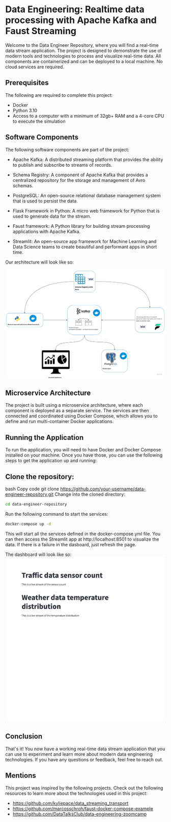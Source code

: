 # Data Engineering: Realtime data processing with Apache Kafka and Faust Streaming
Welcome to the Data Engineer Repository, where you will find a real-time data stream application. The project is designed to demonstrate the use of modern tools and technologies to process and visualize real-time data. 
All components are containerized and can be deployed to a local machine. No cloud services are required.

## Prerequisites
The following are required to complete this project:

* Docker
* Python 3.10
* Access to a computer with a minimum of 32gb+ RAM and a 4-core CPU to execute the simulation

## Software Components
The following software components are part of the project:

* Apache Kafka: A distributed streaming platform that provides the ability to publish and subscribe to streams of records.

* Schema Registry: A component of Apache Kafka that provides a centralized repository for the storage and management of Avro schemas.

* PostgreSQL: An open-source relational database management system that is used to persist the data.

* Flask Framework in Python: A micro web framework for Python that is used to generate data for the stream.

* Faust framework: A Python library for building stream processing applications with Apache Kafka.

* Streamlit: An open-source app framework for Machine Learning and Data Science teams to create beautiful and performant apps in short time.

Our architecture will look like so:

![Project Architecture](readme_files/architecture.png)

## Microservice Architecture
The project is built using a microservice architecture, where each component is deployed as a separate service. The services are then connected and coordinated using Docker Compose, which allows you to define and run multi-container Docker applications.

## Running the Application
To run the application, you will need to have Docker and Docker Compose installed on your machine. Once you have those, you can use the following steps to get the application up and running:

## Clone the repository:
bash
Copy code
git clone https://github.com/your-username/data-engineer-repository.git
Change into the cloned directory:

``` bash
cd data-engineer-repository
```
Run the following command to start the services:
    
``` bash
docker-compose up -d
```
This will start all the services defined in the docker-compose.yml file. You can then access the Streamlit app at http://localhost:8501 to visualize the data. 
If there is a failure in the dasboard, just refresh the page.

The dashboard will look like so:
![Dashboard_GIF](readme_files/Streamlit_GIF.gif)

## Conclusion
That's it! You now have a working real-time data stream application that you can use to experiment and learn more about modern data engineering technologies. If you have any questions or feedback, feel free to reach out.

## Mentions
This project was inspired by the following projects. Check out the following resources to learn more about the technologies used in this project: 
* https://github.com/kyliepace/data_streaming_transport
* https://github.com/marcosschroh/faust-docker-compose-example
* https://github.com/DataTalksClub/data-engineering-zoomcamp
